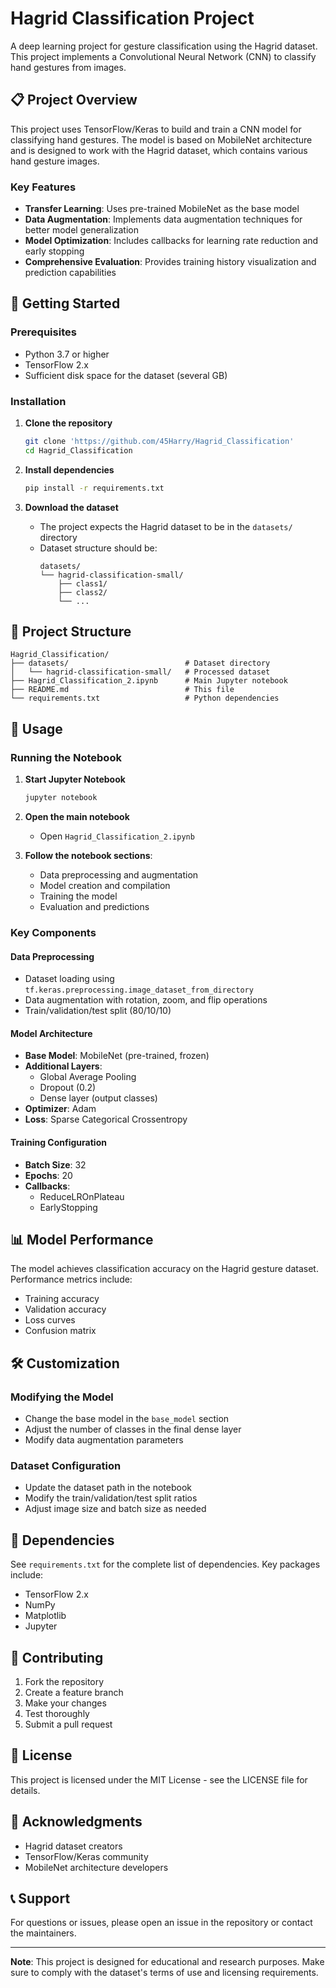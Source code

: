 # Hagrid Classification Project

A deep learning project for gesture classification using the Hagrid dataset. This project implements a Convolutional Neural Network (CNN) to classify hand gestures from images.

## 📋 Project Overview

This project uses TensorFlow/Keras to build and train a CNN model for classifying hand gestures. The model is based on MobileNet architecture and is designed to work with the Hagrid dataset, which contains various hand gesture images.

### Key Features

- **Transfer Learning**: Uses pre-trained MobileNet as the base model
- **Data Augmentation**: Implements data augmentation techniques for better model generalization
- **Model Optimization**: Includes callbacks for learning rate reduction and early stopping
- **Comprehensive Evaluation**: Provides training history visualization and prediction capabilities

## 🚀 Getting Started

### Prerequisites

- Python 3.7 or higher
- TensorFlow 2.x
- Sufficient disk space for the dataset (several GB)

### Installation

1. **Clone the repository**
   ```bash
   git clone 'https://github.com/45Harry/Hagrid_Classification'
   cd Hagrid_Classification
   ```

2. **Install dependencies**
   ```bash
   pip install -r requirements.txt
   ```

3. **Download the dataset**
   - The project expects the Hagrid dataset to be in the `datasets/` directory
   - Dataset structure should be:
     ```
     datasets/
     └── hagrid-classification-small/
         ├── class1/
         ├── class2/
         └── ...
     ```

## 📁 Project Structure

```
Hagrid_Classification/
├── datasets/                          # Dataset directory
│   └── hagrid-classification-small/   # Processed dataset
├── Hagrid_Classification_2.ipynb      # Main Jupyter notebook
├── README.md                          # This file
└── requirements.txt                   # Python dependencies
```

## 🔧 Usage

### Running the Notebook

1. **Start Jupyter Notebook**
   ```bash
   jupyter notebook
   ```

2. **Open the main notebook**
   - Open `Hagrid_Classification_2.ipynb`

3. **Follow the notebook sections**:
   - Data preprocessing and augmentation
   - Model creation and compilation
   - Training the model
   - Evaluation and predictions

### Key Components

#### Data Preprocessing
- Dataset loading using `tf.keras.preprocessing.image_dataset_from_directory`
- Data augmentation with rotation, zoom, and flip operations
- Train/validation/test split (80/10/10)

#### Model Architecture
- **Base Model**: MobileNet (pre-trained, frozen)
- **Additional Layers**:
  - Global Average Pooling
  - Dropout (0.2)
  - Dense layer (output classes)
- **Optimizer**: Adam
- **Loss**: Sparse Categorical Crossentropy

#### Training Configuration
- **Batch Size**: 32
- **Epochs**: 20
- **Callbacks**:
  - ReduceLROnPlateau
  - EarlyStopping

## 📊 Model Performance

The model achieves classification accuracy on the Hagrid gesture dataset. Performance metrics include:
- Training accuracy
- Validation accuracy
- Loss curves
- Confusion matrix

## 🛠️ Customization

### Modifying the Model
- Change the base model in the `base_model` section
- Adjust the number of classes in the final dense layer
- Modify data augmentation parameters

### Dataset Configuration
- Update the dataset path in the notebook
- Modify the train/validation/test split ratios
- Adjust image size and batch size as needed

## 📝 Dependencies

See `requirements.txt` for the complete list of dependencies. Key packages include:
- TensorFlow 2.x
- NumPy
- Matplotlib
- Jupyter

## 🤝 Contributing

1. Fork the repository
2. Create a feature branch
3. Make your changes
4. Test thoroughly
5. Submit a pull request

## 📄 License

This project is licensed under the MIT License - see the LICENSE file for details.

## 🙏 Acknowledgments

- Hagrid dataset creators
- TensorFlow/Keras community
- MobileNet architecture developers

## 📞 Support

For questions or issues, please open an issue in the repository or contact the maintainers.

---

**Note**: This project is designed for educational and research purposes. Make sure to comply with the dataset's terms of use and licensing requirements. 